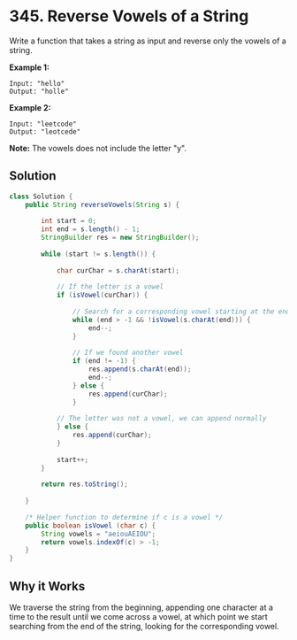 # 345. Reverse Vowels of a String

Write a function that takes a string as input and reverse only the vowels of a string.

**Example 1:**

```
Input: "hello"
Output: "holle"
```

**Example 2:**

```
Input: "leetcode"
Output: "leotcede"
```

**Note:**
The vowels does not include the letter "y".



## Solution

```java
class Solution {
    public String reverseVowels(String s) {
        
        int start = 0;
        int end = s.length() - 1;
        StringBuilder res = new StringBuilder();
        
        while (start != s.length()) {
            
            char curChar = s.charAt(start);
            
            // If the letter is a vowel
            if (isVowel(curChar)) {
                
                // Search for a corresponding vowel starting at the end
                while (end > -1 && !isVowel(s.charAt(end))) {
                    end--;
                }
                
                // If we found another vowel
                if (end != -1) {
                    res.append(s.charAt(end));
                    end--;
                } else {
                    res.append(curChar);
                }
                
            // The letter was not a vowel, we can append normally
            } else {
                res.append(curChar);
            }
            
            start++;
        }
        
        return res.toString();
        
    }
    
    /* Helper function to determine if c is a vowel */
    public boolean isVowel (char c) {
        String vowels = "aeiouAEIOU";
        return vowels.indexOf(c) > -1;
    }
}
```

## Why it Works

We traverse the string from the beginning, appending one character at a time to the result until we come across a vowel, at which point we start searching from the end of the string, looking for the corresponding vowel. 